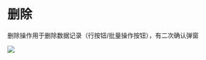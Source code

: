 # 删除

删除操作用于删除数据记录（行按钮/批量操作按钮），有二次确认弹窗

![](https://static-docs.nocobase.com/96272ba867a128004738fce9f5d6d63f.png)
